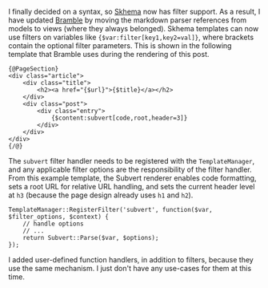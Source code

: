 I finally decided on a syntax, so [Skhema](/skhema) now has filter support.  As a result, I have updated [Bramble](/bramble) by moving the markdown parser references from models to views (where they always belonged).  Skhema templates can now use filters on variables like `{$var:filter[key1,key2=val]}`, where brackets contain the optional filter parameters.  This is shown in the following template that Bramble uses during the rendering of this post.

~~~ {html skhema}
{@PageSection}
<div class="article">
	<div class="title">
		<h2><a href="{$url}">{$title}</a></h2>
	</div>
	<div class="post">
		<div class="entry">
			{$content:subvert[code,root,header=3]}
		</div>
	</div>
</div>
{/@}
~~~

The `subvert` filter handler needs to be registered with the `TemplateManager`, and any applicable filter options are the responsibility of the filter handler.  From this example template, the Subvert renderer enables code formatting, sets a root URL for relative URL handling, and sets the current header level at `h3` (because the page design already uses `h1` and `h2`).

~~~ {php}
TemplateManager::RegisterFilter('subvert', function($var, $filter_options, $context) {
	// handle options
	// ...
	return Subvert::Parse($var, $options);
});
~~~

I added user-defined function handlers, in addition to filters, because they use the same mechanism.  I just don't have any use-cases for them at this time.